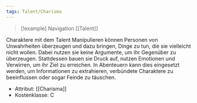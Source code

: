 ```yaml
---
tags: Talent/Charisma
---
```

> [!example] Navigation 
>  [[Talent]]

Charaktere mit dem Talent Manipulieren können Personen von Unwahrheiten überzeugen und dazu bringen, Dinge zu tun, die sie vielleicht nicht wollen. Dabei nutzen sie keine Argumente, um ihr Gegenüber zu überzeugen. Stattdessen bauen sie Druck auf, nutzen Emotionen und Verwirren, um ihr Ziel zu erreichen. In Abenteuern kann dies eingesetzt werden, um Informationen zu extrahieren, verbündete Charaktere zu beeinflussen oder sogar Feinde zu täuschen.

- Attribut: [[Charisma]]
- Kostenklasse: C